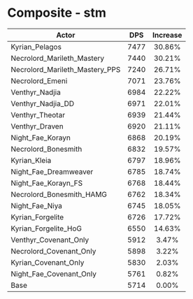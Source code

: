 # Composite - stm
| Actor | DPS | Increase |
|---|:---:|:---:|
|Kyrian_Pelagos|7477|30.86%|
|Necrolord_Marileth_Mastery|7440|30.21%|
|Necrolord_Marileth_Mastery_PPS|7240|26.71%|
|Necrolord_Emeni|7071|23.76%|
|Venthyr_Nadjia|6984|22.22%|
|Venthyr_Nadjia_DD|6971|22.01%|
|Venthyr_Theotar|6939|21.44%|
|Venthyr_Draven|6920|21.11%|
|Night_Fae_Korayn|6868|20.19%|
|Necrolord_Bonesmith|6832|19.57%|
|Kyrian_Kleia|6797|18.96%|
|Night_Fae_Dreamweaver|6785|18.74%|
|Night_Fae_Korayn_FS|6768|18.44%|
|Necrolord_Bonesmith_HAMG|6762|18.34%|
|Night_Fae_Niya|6745|18.05%|
|Kyrian_Forgelite|6726|17.72%|
|Kyrian_Forgelite_HoG|6550|14.63%|
|Venthyr_Covenant_Only|5912|3.47%|
|Necrolord_Covenant_Only|5898|3.22%|
|Kyrian_Covenant_Only|5830|2.03%|
|Night_Fae_Covenant_Only|5761|0.82%|
|Base|5714|0.00%|
